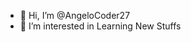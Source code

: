 - 👋 Hi, I’m @AngeloCoder27
- 👀 I’m interested in Learning New Stuffs

<!---
AngeloCoder27/AngeloCoder27 is a ✨ special ✨ repository because its `README.md` (this file) appears on your GitHub profile.
You can click the Preview link to take a look at your changes.
--->

